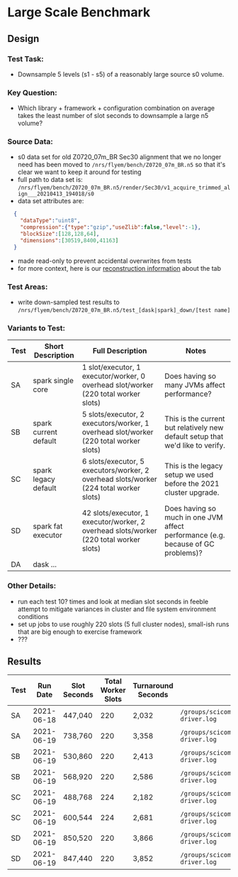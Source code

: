 # Large Scale Benchmark
 
## Design

### Test Task:
- Downsample 5 levels (s1 - s5) of a reasonably large source s0 volume.

### Key Question:
- Which library + framework + configuration combination on average takes the least number of slot seconds to downsample a large n5 volume?

### Source Data:
- s0 data set for old Z0720_07m_BR Sec30 alignment that we no longer need has been moved to `/nrs/flyem/bench/Z0720_07m_BR.n5` so that it's clear we want to keep it around for testing
- full path to data set is: `/nrs/flyem/bench/Z0720_07m_BR.n5/render/Sec30/v1_acquire_trimmed_align___20210413_194018/s0` 
- data set attributes are: 
```json
  {
    "dataType":"uint8",
    "compression":{"type":"gzip","useZlib":false,"level":-1},
    "blockSize":[128,128,64],
    "dimensions":[30519,8400,41163]
  }
```
- made read-only to prevent accidental overwrites from tests
- for more context, here is our [reconstruction information](https://github.com/JaneliaSciComp/Z0720_07m_recon/issues/15) about the tab

### Test Areas:
- write down-sampled test results to `/nrs/flyem/bench/Z0720_07m_BR.n5/test_[dask|spark]_down/[test name]`

### Variants to Test:
| Test | Short Description | Full Description | Notes |
| --- | --- | --- | --- |
| SA | spark single core | 1 slot/executor,  1 executor/worker,  0 overhead slot/worker (220 total worker slots) | Does having so many JVMs affect performance? |
| SB | spark current default | 5 slots/executor, 2 executors/worker, 1 overhead slot/worker (220 total worker slots) | This is the current but relatively new default setup that we'd like to verify. |
| SC | spark legacy default | 6 slots/executor, 5 executors/worker, 2 overhead slots/worker (224 total worker slots) | This is the legacy setup we used before the 2021 cluster upgrade. |
| SD | spark fat executor | 42 slots/executor, 1 executor/worker,  2 overhead slots/worker (220 total worker slots) | Does having so much in one JVM affect performance (e.g. because of GC problems)? |
| DA | dask ... | | |

### Other Details:
- run each test 10? times and look at median slot seconds in feeble attempt to mitigate variances in cluster and file system environment conditions
- set up jobs to use roughly 220 slots (5 full cluster nodes), small-ish runs that are big enough to exercise framework
- ???
 
## Results

| Test | Run Date | Slot Seconds | Total Worker Slots | Turnaround Seconds | Notes |
| --- | --- | --- | --- | --- | --- |
| SA | 2021-06-18 | 447,040 | 220 | 2,032 |  `/groups/scicompsoft/home/trautmane/.spark/20210618_164316/logs/04-driver.log` |
| SA | 2021-06-19 | 738,760 | 220 | 3,358 |  `/groups/scicompsoft/home/trautmane/.spark/20210619_184638/logs/04-driver.log` |
| SB | 2021-06-19 | 530,860 | 220 | 2,413 |  `/groups/scicompsoft/home/trautmane/.spark/20210619_092316/logs/04-driver.log` |
| SB | 2021-06-19 | 568,920 | 220 | 2,586 |  `/groups/scicompsoft/home/trautmane/.spark/20210619_205914/logs/04-driver.log` |
| SC | 2021-06-19 | 488,768 | 224 | 2,182 |  `/groups/scicompsoft/home/trautmane/.spark/20210619_100609/logs/04-driver.log` |
| SC | 2021-06-19 | 600,544 | 224 | 2,681 |  `/groups/scicompsoft/home/trautmane/.spark/20210619_212851/logs/04-driver.log` |
| SD | 2021-06-19 | 850,520 | 220 | 3,866 |  `/groups/scicompsoft/home/trautmane/.spark/20210619_110125/logs/04-driver.log` |
| SD | 2021-06-19 | 847,440 | 220 | 3,852 |  `/groups/scicompsoft/home/trautmane/.spark/20210619_234249/logs/04-driver.log` |
